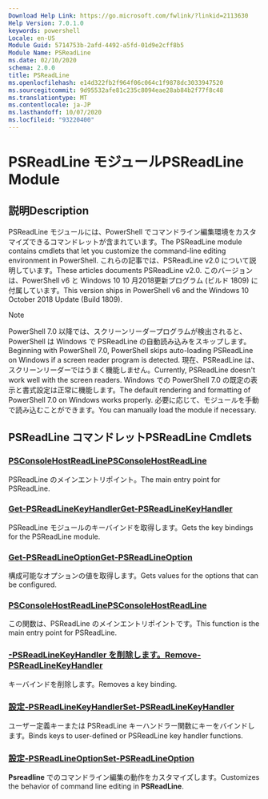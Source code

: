 ```yaml
---
Download Help Link: https://go.microsoft.com/fwlink/?linkid=2113630
Help Version: 7.0.1.0
keywords: powershell
Locale: en-US
Module Guid: 5714753b-2afd-4492-a5fd-01d9e2cff8b5
Module Name: PSReadLine
ms.date: 02/10/2020
schema: 2.0.0
title: PSReadLine
ms.openlocfilehash: e14d322fb2f964f06c064c1f9878dc3033947520
ms.sourcegitcommit: 9d95532afe81c235c8094eae28ab84b2f77f8c48
ms.translationtype: MT
ms.contentlocale: ja-JP
ms.lasthandoff: 10/07/2020
ms.locfileid: "93220400"
---
```

# <span data-ttu-id="47d84-103">PSReadLine モジュール</span><span class="sxs-lookup"><span data-stu-id="47d84-103">PSReadLine Module</span></span>

## <span data-ttu-id="47d84-104">説明</span><span class="sxs-lookup"><span data-stu-id="47d84-104">Description</span></span>

<span data-ttu-id="47d84-105">PSReadLine モジュールには、PowerShell でコマンドライン編集環境をカスタマイズできるコマンドレットが含まれています。</span><span class="sxs-lookup"><span data-stu-id="47d84-105">The PSReadLine module contains cmdlets that let you customize the command-line editing environment in PowerShell.</span></span> <span data-ttu-id="47d84-106">これらの記事では、PSReadLine v2.0 について説明しています。</span><span class="sxs-lookup"><span data-stu-id="47d84-106">These articles documents PSReadLine v2.0.</span></span> <span data-ttu-id="47d84-107">このバージョンは、PowerShell v6 と Windows 10 10 月2018更新プログラム (ビルド 1809) に付属しています。</span><span class="sxs-lookup"><span data-stu-id="47d84-107">This version ships in PowerShell v6 and the Windows 10 October 2018 Update (Build 1809).</span></span>

> [!NOTE]
> <span data-ttu-id="47d84-108">PowerShell 7.0 以降では、スクリーンリーダープログラムが検出されると、PowerShell は Windows で PSReadLine の自動読み込みをスキップします。</span><span class="sxs-lookup"><span data-stu-id="47d84-108">Beginning with PowerShell 7.0, PowerShell skips auto-loading PSReadLine on Windows if a screen reader program is detected.</span></span> <span data-ttu-id="47d84-109">現在、PSReadLine は、スクリーンリーダーではうまく機能しません。</span><span class="sxs-lookup"><span data-stu-id="47d84-109">Currently, PSReadLine doesn't work well with the screen readers.</span></span> <span data-ttu-id="47d84-110">Windows での PowerShell 7.0 の既定の表示と書式設定は正常に機能します。</span><span class="sxs-lookup"><span data-stu-id="47d84-110">The default rendering and formatting of PowerShell 7.0 on Windows works properly.</span></span> <span data-ttu-id="47d84-111">必要に応じて、モジュールを手動で読み込むことができます。</span><span class="sxs-lookup"><span data-stu-id="47d84-111">You can manually load the module if necessary.</span></span>

## <span data-ttu-id="47d84-112">PSReadLine コマンドレット</span><span class="sxs-lookup"><span data-stu-id="47d84-112">PSReadLine Cmdlets</span></span>

### [<span data-ttu-id="47d84-113">PSConsoleHostReadLine</span><span class="sxs-lookup"><span data-stu-id="47d84-113">PSConsoleHostReadLine</span></span>](PSConsoleHostReadLine.md)
<span data-ttu-id="47d84-114">PSReadLine のメインエントリポイント。</span><span class="sxs-lookup"><span data-stu-id="47d84-114">The main entry point for PSReadLine.</span></span>

### [<span data-ttu-id="47d84-115">Get-PSReadLineKeyHandler</span><span class="sxs-lookup"><span data-stu-id="47d84-115">Get-PSReadLineKeyHandler</span></span>](Get-PSReadLineKeyHandler.md)
<span data-ttu-id="47d84-116">PSReadLine モジュールのキーバインドを取得します。</span><span class="sxs-lookup"><span data-stu-id="47d84-116">Gets the key bindings for the PSReadLine module.</span></span>

### [<span data-ttu-id="47d84-117">Get-PSReadLineOption</span><span class="sxs-lookup"><span data-stu-id="47d84-117">Get-PSReadLineOption</span></span>](Get-PSReadLineOption.md)
<span data-ttu-id="47d84-118">構成可能なオプションの値を取得します。</span><span class="sxs-lookup"><span data-stu-id="47d84-118">Gets values for the options that can be configured.</span></span>

### [<span data-ttu-id="47d84-119">PSConsoleHostReadLine</span><span class="sxs-lookup"><span data-stu-id="47d84-119">PSConsoleHostReadLine</span></span>](PSConsoleHostReadLine.md)
<span data-ttu-id="47d84-120">この関数は、PSReadLine のメインエントリポイントです。</span><span class="sxs-lookup"><span data-stu-id="47d84-120">This function is the main entry point for PSReadLine.</span></span>

### [<span data-ttu-id="47d84-121">-PSReadLineKeyHandler を削除します。</span><span class="sxs-lookup"><span data-stu-id="47d84-121">Remove-PSReadLineKeyHandler</span></span>](Remove-PSReadLineKeyHandler.md)
<span data-ttu-id="47d84-122">キーバインドを削除します。</span><span class="sxs-lookup"><span data-stu-id="47d84-122">Removes a key binding.</span></span>

### [<span data-ttu-id="47d84-123">設定-PSReadLineKeyHandler</span><span class="sxs-lookup"><span data-stu-id="47d84-123">Set-PSReadLineKeyHandler</span></span>](Set-PSReadLineKeyHandler.md)
<span data-ttu-id="47d84-124">ユーザー定義キーまたは PSReadLine キーハンドラー関数にキーをバインドします。</span><span class="sxs-lookup"><span data-stu-id="47d84-124">Binds keys to user-defined or PSReadLine key handler functions.</span></span>

### [<span data-ttu-id="47d84-125">設定-PSReadLineOption</span><span class="sxs-lookup"><span data-stu-id="47d84-125">Set-PSReadLineOption</span></span>](Set-PSReadLineOption.md)
<span data-ttu-id="47d84-126">**Psreadline** でのコマンドライン編集の動作をカスタマイズします。</span><span class="sxs-lookup"><span data-stu-id="47d84-126">Customizes the behavior of command line editing in **PSReadLine**.</span></span>

